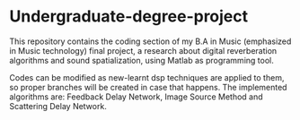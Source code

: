 # Undergraduate-degree-project
This repository contains the coding section of my B.A in Music (emphasized in Music technology) final project, a research about digital reverberation algorithms and sound spatialization, using Matlab as programming tool.

Codes can be modified as new-learnt dsp techniques are applied to them, so proper branches will be created in case that happens. The implemented algorithms are: Feedback Delay Network, Image Source Method and Scattering Delay Network.
